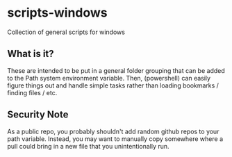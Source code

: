 # scripts-windows
Collection of general scripts for windows

## What is it?
These are intended to be put in a general folder grouping that can be added to the Path system environment variable.
Then, (powershell) can easily figure things out and handle simple tasks rather than loading bookmarks / finding files / etc. 

## Security Note 
As a public repo, you probably shouldn't add random github repos to your path variable. Instead, you may want to manually copy somewhere where a pull could bring in a new file that you unintentionally run.
